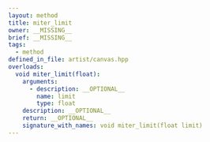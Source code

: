 ```yaml
---
layout: method
title: miter_limit
owner: __MISSING__
brief: __MISSING__
tags:
  - method
defined_in_file: artist/canvas.hpp
overloads:
  void miter_limit(float):
    arguments:
      - description: __OPTIONAL__
        name: limit
        type: float
    description: __OPTIONAL__
    return: __OPTIONAL__
    signature_with_names: void miter_limit(float limit)
---
```


